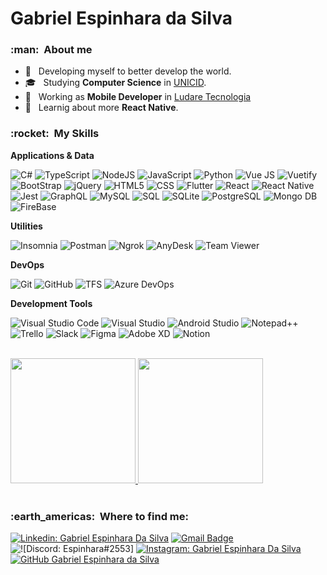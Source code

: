 # Gabriel Espinhara da Silva

<h3> :man: &nbsp;About me </h3>

- 🤔 &nbsp; Developing myself to better develop the world.
- 🎓 &nbsp; Studying **Computer Science** in <a href="https://www.unicid.edu.br/" target="_blank">UNICID</a>.
- 💼 &nbsp; Working as **Mobile Developer** in <a href="https://ludare.site/" target="_blank">Ludare Tecnologia</a>
- 🌱 &nbsp; Learnig about more **React Native**.

<h3> :rocket: &nbsp;My Skills </h3>

**Applications & Data**

  ![C#](https://img.shields.io/badge/-C%23-333333?style=flat&logo=Csharp&logoColor=9b4993)
  ![TypeScript](https://img.shields.io/badge/-TypeScript-333333?style=flat&logo=Typescript)
  ![NodeJS](https://img.shields.io/badge/-Node%20JS-333333?style=flat&logo=NodeDotJS)
  ![JavaScript](https://img.shields.io/badge/-JavaScript-333333?style=flat&logo=javascript)
  ![Python](https://img.shields.io/badge/-Python-333333?style=flat&logo=Python)
  ![Vue JS](https://img.shields.io/badge/-Vue%20JS-333333?style=flat&logo=vuedotjs)
  ![Vuetify](https://img.shields.io/badge/-Vuetify-333333?style=flat&logo=vuetify)
  ![BootStrap](https://img.shields.io/badge/-BootStrap-333333?style=flat&logo=BootStrap&logoColor=007396)
  ![jQuery](https://img.shields.io/badge/-jQuery-333333?style=flat&logo=jQuery&logoColor=007396)
  ![HTML5](https://img.shields.io/badge/-HTML5-333333?style=flat&logo=HTML5)
  ![CSS](https://img.shields.io/badge/-CSS-333333?style=flat&logo=CSS3&logoColor=1572B6)
  ![Flutter](https://img.shields.io/badge/-Flutter-333333?style=flat&logo=Flutter)
  ![React](https://img.shields.io/badge/-React-333333?style=flat&logo=react)
  ![React Native](https://img.shields.io/badge/-React%20Native-333333?style=flat&logo=react)
  ![Jest](https://img.shields.io/badge/-Jest-333333?style=flat&logo=jest)
  ![GraphQL](https://img.shields.io/badge/-GraphQL-333333?style=flat&logo=GraphQL)
  ![MySQL](https://img.shields.io/badge/-MySQL-333333?style=flat&logo=mysql)
  ![SQL](https://img.shields.io/badge/-SQL%20Server-333333?style=flat&logo=microsoft-sql-server)
  ![SQLite](https://img.shields.io/badge/-SQLite-333333?style=flat&logo=sqlite)
  ![PostgreSQL](https://img.shields.io/badge/-PostgreSQL-333333?style=flat&logo=postgresql)
  ![Mongo DB](https://img.shields.io/badge/-MongoDB-333333?style=flat&logo=mongodb)
  ![FireBase](https://img.shields.io/badge/-FireBase-333333?style=flat&logo=firebase)

**Utilities**

  ![Insomnia](https://img.shields.io/badge/-Insomnia-333333?style=flat&logo=insomnia)
  ![Postman](https://img.shields.io/badge/-Postman-333333?style=flat&logo=postman)
  ![Ngrok](https://img.shields.io/badge/-ngrok-333333?style=flat&logo=ngrok)
  ![AnyDesk](https://img.shields.io/badge/-AnyDesk-333333?style=flat&logo=anydesk)
  ![Team Viewer](https://img.shields.io/badge/-Team%20Viewer-333333?style=flat&logo=teamviewer)

**DevOps**

  ![Git](https://img.shields.io/badge/-Git-333333?style=flat&logo=git)
  ![GitHub](https://img.shields.io/badge/-GitHub-333333?style=flat&logo=github)
  ![TFS](https://img.shields.io/badge/-TFS-333333?style=flat&logo=tfs)
  ![Azure DevOps](https://img.shields.io/badge/-Azure%20DevOps-333333?style=flat&logo=azure-devops&logoColor=007ACC)

**Development Tools**

  ![Visual Studio Code](https://img.shields.io/badge/-Visual%20Studio%20Code-333333?style=flat&logo=visual-studio-code&logoColor=007ACC)
  ![Visual Studio](https://img.shields.io/badge/-Visual%20Studio-333333?style=flat&logo=visual-studio&logoColor=9b4993)
  ![Android Studio](https://img.shields.io/badge/-Android%20Studio-333333?style=flat&logo=Android-studio)
  ![Notepad++](https://img.shields.io/badge/-Notepad%2B%2B-333333?style=flat&logo=notepad%2B%2B)
  ![Trello](https://img.shields.io/badge/-Trello-333333?style=flat&logo=trello&logoColor=007ACC)
  ![Slack](https://img.shields.io/badge/-Slack-333333?style=flat&logo=slack)
  ![Figma](https://img.shields.io/badge/-Figma-333333?style=flat&logo=figma&logoColor=007ACC)
  ![Adobe XD](https://img.shields.io/badge/-Adobe%20XD-333333?style=flat&logo=adobe-xd&logoColor=007ACC)
  ![Notion](https://img.shields.io/badge/Notion-333333?style=flat&logo=notion&logoColor=white)

<br/>

<div>
  <a href="https://github.com/espinhara">
  <img height="200em" src="https://github-readme-stats.vercel.app/api?username=espinhara&count_private=true&theme=dracula&include_all_commits-true&count_private-true"/>
  <img height="200em" src="https://github-readme-stats.vercel.app/api/top-langs/?username=espinhara&layout-compact&langs_count-16&theme=dracula" />
  </a>
</div>

<br/>

<h3> :earth_americas: &nbsp;Where to find me: </h3> 

[![Linkedin: Gabriel Espinhara Da Silva](https://img.shields.io/badge/-Gabriel%20Espinhara-blue?style=flat-square&logo=Linkedin&logoColor=white&link=https://www.linkedin.com/in/gabriel-espinhara-da-silva/)](https://www.linkedin.com/in/gabriel-espinhara-da-silva/)
[![Gmail Badge](https://img.shields.io/badge/-gabrielespinharadasilva@gmail.com-006bed?style=flat-square&logo=Gmail&logoColor=white&link=mailto:gabrielespinharadasilva@gmail.com)](mailto:gabrielespinharadasilva@gmail.com)
![![Discord: Espinhara#2553]](https://img.shields.io/badge/-Espinhara%232553-gray?style=flat-square&logo=discord)
[![Instagram: Gabriel Espinhara Da Silva](https://img.shields.io/badge/-the_espinhara-black?style=flat-square&logo=instagram&logoColor=white&link=https://www.instagram.com/the_espinhara/)](https://www.instagram.com/the_espinhara/)
[![GitHub Gabriel Espinhara da Silva]( https://img.shields.io/github/followers/espinhara?label=follow&style=social)](https://github.com/espinhara)
